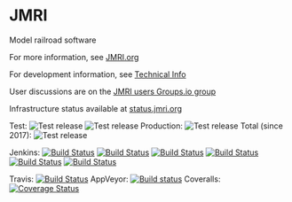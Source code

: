 # JMRI

Model railroad software

For more information, see [JMRI.org](http://jmri.org)

For development information, see [Technical Info](http://jmri.org/help/en/html/doc/Technical)

User discussions are on the [JMRI users Groups.io group](https://groups.io/g/jmriusers)

Infrastructure status available at [status.jmri.org](http://status.jmri.org)

Test:
![Test release](https://img.shields.io/github/release/JMRI/JMRI.svg)
![Test release](https://img.shields.io/github/downloads/JMRI/JMRI/latest/total.svg)
Production:
![Test release](https://img.shields.io/github/downloads/JMRI/JMRI/v4.10/total.svg)
Total (since 2017):
![Test release](https://img.shields.io/github/downloads/JMRI/JMRI/total.svg)

Jenkins: [![Build Status](http://jmri.tagadab.com/jenkins/buildStatus/icon?job=Development/Builds)](http://jmri.tagadab.com/jenkins/job/Development/job/Builds/)
[![Build Status](http://jmri.tagadab.com/jenkins/buildStatus/icon?job=Development/Packages)](http://jmri.tagadab.com/jenkins/job/Development/job/Packages/)
[![Build Status](http://jmri.tagadab.com/jenkins/buildStatus/icon?job=WebSite/generate-website)](http://jmri.tagadab.com/jenkins/job/WebSite/job/generate-website/)
[![Build Status](http://jmri.tagadab.com/jenkins/buildStatus/icon?job=WebSite/JMRI_repository)](http://jmri.tagadab.com/jenkins/job/WebSite/job/JMRI_repository/)
[![Build Status](http://jmri.tagadab.com/jenkins/buildStatus/icon?job=WebSite/website_repository)](http://jmri.tagadab.com/jenkins/job/WebSite/job/website_repository/)
[![Build Status](http://jmri.tagadab.com/jenkins/buildStatus/icon?job=Development/Separate_Tests)](http://jmri.tagadab.com/jenkins/job/Development/job/Separate_Tests/)

Travis: [![Build Status](https://travis-ci.org/JMRI/JMRI.svg?branch=master)](https://travis-ci.org/JMRI/JMRI)
AppVeyor: [![Build status](https://ci.appveyor.com/api/projects/status/lmdrtxjxf62xym0p/branch/master?svg=true)](https://ci.appveyor.com/project/JMRI/jmri/branch/master)
Coveralls: [![Coverage Status](https://coveralls.io/repos/github/JMRI/JMRI/badge.svg?branch=master)](https://coveralls.io/github/JMRI/JMRI?branch=master)
